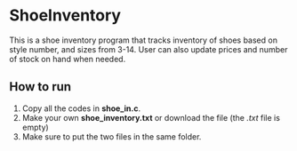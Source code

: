 # ShoeInventory
This is a shoe inventory program that tracks inventory of shoes based on style number, and sizes from 3-14. User can also update prices and number of stock on hand when needed. 

## How to run 
1. Copy all the codes in **shoe_in.c**.
2. Make your own **shoe_inventory.txt** or download the file (the *.txt* file is empty)
3. Make sure to put the two files in the same folder.
